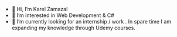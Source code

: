 - 👋 Hi, I’m Karel Zamazal
- 👀 I’m interested in Web Development & C#
- 🌱 I’m currently looking for an internship / work . In spare time I am expanding my knowledge through Udemy courses.

<!---
KarelZa/KarelZa is a ✨ special ✨ repository because its `README.md` (this file) appears on your GitHub profile.
You can click the Preview link to take a look at your changes.
--->
